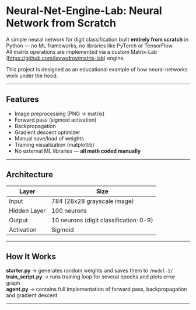 # Neural-Net-Engine-Lab: Neural Network from Scratch

A simple neural network for digit classification built **entirely from scratch** in Python — no ML frameworks, no libraries like PyTorch or TensorFlow.  
All matrix operations are implemented via a custom Matrix-Lab (https://github.com/levvedrov/matrix-lab) engine.

This project is designed as an educational example of how neural networks work under the hood.

---

## Features

- Image preprocessing (PNG → matrix)
- Forward pass (sigmoid activation)
- Backpropagation
- Gradient descent optimizer
- Manual save/load of weights
- Training visualization (matplotlib)
- No external ML libraries — **all math coded manually**

---

## Architecture

| Layer        | Size    |
|--------------|---------|
| Input        | 784 (28x28 grayscale image) |
| Hidden Layer | 100 neurons |
| Output       | 10 neurons (digit classification: 0-9) |
| Activation   | Sigmoid |


---

## How It Works

**starter.py** → generates random weights and saves them to `/model-1/`  
**train_script.py** → runs training loop for several epochs and plots error graph  
**agent.py** → contains full implementation of forward pass, backpropagation and gradient descent

---

